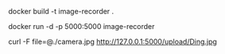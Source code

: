 docker build -t image-recorder .

docker run -d -p 5000:5000 image-recorder



curl -F file=@./camera.jpg http://127.0.0.1:5000/upload/Ding.jpg
